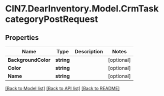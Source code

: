 # CIN7.DearInventory.Model.CrmTaskcategoryPostRequest

## Properties

| Name                | Type       | Description | Notes      |
| ------------------- | ---------- | ----------- | ---------- |
| **BackgroundColor** | **string** |             | [optional] |
| **Color**           | **string** |             | [optional] |
| **Name**            | **string** |             | [optional] |

[[Back to Model list]](../README.md#documentation-for-models) [[Back to API list]](../README.md#documentation-for-api-endpoints) [[Back to README]](../README.md)
